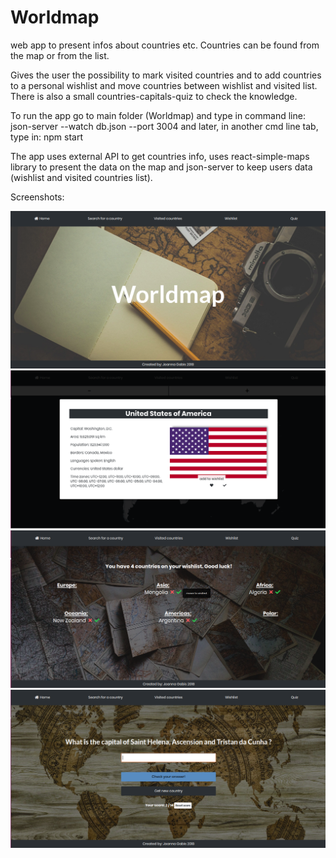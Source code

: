 # Worldmap
web app to present infos about countries etc. Countries can be found from the map or from the list.

Gives the user the possibility to mark visited countries and to add countries to a personal wishlist and move countries between wishlist and visited list. There is also a small countries-capitals-quiz to check the knowledge.

To run the app go to main folder (Worldmap) and type in command line: json-server --watch db.json --port 3004 and later, in another cmd line tab, type in: npm start

The app uses external API to get countries info, uses react-simple-maps library to present the data on the map and json-server to keep users data (wishlist and visited countries list).

Screenshots:

![main page](/screenshots/mainpage.png?raw=true "Main page")
![country info](/screenshots/countryinfo.png?raw=true "Country info")
![wishlist](/screenshots/wishlist.png?raw=true "Wishlist")
![quiz](/screenshots/quiz.png?raw=true "Quiz")

